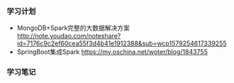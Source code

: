 ### 学习计划
* MongoDB+Spark完整的大数据解决方案 http://note.youdao.com/noteshare?id=7176c9c2ef60cea55f3d4b41e1912388&sub=wcp1579254617339255
* SpringBoot集成Spark https://my.oschina.net/woter/blog/1843755

### 学习笔记